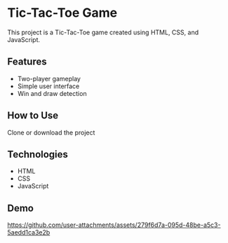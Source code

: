 # Tic-Tac-Toe Game

This project is a Tic-Tac-Toe game created using HTML, CSS, and JavaScript.

## Features

- Two-player gameplay
- Simple user interface
- Win and draw detection

## How to Use 

Clone or download the project

## Technologies 

- HTML
- CSS
- JavaScript 

## Demo


https://github.com/user-attachments/assets/279f6d7a-095d-48be-a5c3-5aedd1ca3e2b

